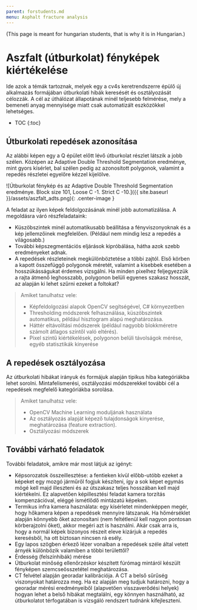 ```yaml
---
parent: forstudents.md
menu: Asphalt fracture analysis
---
```


(This page is meant for hungarian students, that is why it is in Hungarian.)

# Aszfalt (útburkolat) fényképek kiértékelése

Ide azok a témák tartoznak, melyek egy a cv4s keretrendszerre épülő új alkalmazás formájában útburkolati hibák keresését és osztályozását célozzák. A cél az úthálózat állapotának minél teljesebb felmérése, mely a bemeneti anyag mennyisége miatt csak automatizált eszközökkel lehetséges.

* TOC
{:toc}

## Útburkolati repedések azonosítása

Az alábbi képen egy a Q épület előtt lévő útburkolat részlet látszik a jobb szélen. Középen az Adaptive Double Threshold Segmentation eredménye, mint gyors kísérlet, bal szélen pedig az azonosított polygonok, valamint a repedés részletei egyelőre kézzel kijelölve.

![Útburkolat fénykép és az Adaptive Double Threshold Segmentation eredménye. Block size 101, Loose C -1. Strict C -10.]({{ site.baseurl }}/assets/aszfalt_adts.png){: .center-image }

A feladat az ilyen képek feldolgozásának minél jobb automatizálása. A megoldásra váró részfeladataink:
  * Küszöbszintek minél automatikusabb beállítása a fényviszonyoknak és a kép jellemzőinek megfelelően. (Például nem mindig lesz a repedés a világosabb.)
  * További képszegmentációs eljárások kipróbálása, hátha azok szebb eredményeket adnak.
  * A repedések részleteinek megkülönböztetése a többi zajtól. Első körben a kapott összefüggő polygonok méretét, valamint a kisebbek esetében a hosszúkásságukat érdemes vizsgálni. Ha minden pixelhez feljegyezzük a rajta átmenő leghosszabb, polygonon belüli egyenes szakasz hosszát, az alapján ki lehet szűrni ezeket a foltokat?

> Amiket tanulhatsz vele:
>
>  * Képfeldolgozási alapok OpenCV segítségével, C# környezetben
>  * Thresholding módszerek felhasználása, küszöbszintek automatikus, például hisztogram alapú meghatározása.
>  * Háttér eltávolítási módszerek (például nagyobb blokkméretre számolt átlagos színtől való eltérés).
>  * Pixel szintű kiértékelések, polygonon belüli távolságok mérése, egyéb statisztikák kinyerése

## A repedések osztályozása

Az útburkolati hibákat irányuk és formájuk alapján tipikus hiba kategóriákba lehet sorolni. Mintafelismerési, osztályozási módszerekkel további cél a repedések megfelelő kategóriákba sorolása.

> Amiket tanulhatsz vele:
>
>  * OpenCV Machine Learning moduljának használata
>  * Az osztályozás alapját képező tulajdonságok kinyerése, meghatározása (feature extraction).
>  * Osztályozási módszerek

## További várható feladatok

További feladatok, amikre már most látjuk az igényt:
  * Képsorozatok összeillesztése: a fentieken kívül előbb-utóbb ezeket a képeket egy mozgó járműről fogjuk készíteni, így a sok képet egymás mögé kell majd illeszteni és az útszakasz teljes hosszában kell majd kiértékelni. Ez alapvetően képillesztési feladat kamera torzítás kompenzációval, eléggé ismétlődő mintázatú képeken.
  * Termikus infra kamera használata: egy kísérletet mindenképpen megér, hogy hőkamera képen a repedések mennyire látszanak. Ha hőmérséklet alapján könnyebb őket azonosítani (nem feltétlenül kell nagyon pontosan körberajzolni őket), akkor megéri azt is használni. Akár csak arra is, hogy a normál képek bizonyos részeit eleve kizárjuk a repedés keresésből, ha ott biztosan nincsen rá esély.
  * Egy lapos szögben érkező lézer vonalban a repedések széle által vetett árnyék különbözik valamiben a többi területtől?
  * Érdesség (felszínhibák) mérése
  * Útburkolat minőség ellenőrzéskor készített fúrómag mintáról készült fényképen szemcseösszetétel meghatározása.
  * CT felvétel alapján georadar kalibrációja. A CT a belső sűrűség viszonyokat határozza meg. Ha ez alapján meg tudjuk határozni, hogy a georadar mérési eredményeiből (alapvetően visszaverődési helyek) hogyan lehet a belső hibákat megtalálni, egy könnyen használható, az útburkolatot térfogatában is vizsgáló rendszert tudnánk kifejleszteni.
